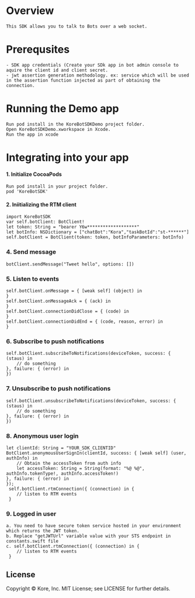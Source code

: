 # Overview
    This SDK allows you to talk to Bots over a web socket.

# Prerequsites
    - SDK app credentials (Create your SDk app in bot admin console to aquire the client id and client secret.
    - jwt assertion generation methodology. ex: service which will be used in the assertion function injected as part of obtaining the connection.
    
# Running the Demo app
    Run pod install in the KoreBotSDKDemo project folder.
    Open KoreBotSDKDemo.xworkspace in Xcode.
    Run the app in xcode

# Integrating into your app
#### 1. Initialize CocoaPods
    Run pod install in your project folder.
    pod 'KoreBotSDK'
    
#### 2. Iniitializing the RTM client
    import KoreBotSDK
    var self.botClient: BotClient!
    let token: String = "bearer Y6w*******************"
    let botInfo: NSDictionary = ["chatBot":"Kora","taskBotId":"st-******"]
    self.botClient = BotClient(token: token, botInfoParameters: botInfo)

### 4. Send message
    botClient.sendMessage("Tweet hello", options: [])
    
### 5. Listen to events
    self.botClient.onMessage = { [weak self] (object) in
    }
    self.botClient.onMessageAck = { (ack) in
    }
    self.botClient.connectionDidClose = { (code) in
    }
    self.botClient.connectionDidEnd = { (code, reason, error) in
    }
    
### 6. Subscribe to push notifications
    self.botClient.subscribeToNotifications(deviceToken, success: { (staus) in
        // do something
    }, failure: { (error) in
    })
    
### 7. Unsubscribe to push notifications
    self.botClient.unsubscribeToNotifications(deviceToken, success: { (staus) in
        // do something
    }, failure: { (error) in
    })

### 8. Anonymous user login
    let clientId: String = "YOUR_SDK_CLIENTID"
    BotClient.anonymousUserSignIn(clientId, success: { [weak self] (user, authInfo) in
        // Obtain the accessToken from auth info
        let accessToken: String = String(format: "%@ %@", authInfo.tokenType!, authInfo.accessToken!)
    }, failure: { (error) in
    });
     self.botClient.rtmConnection({ (connection) in {
        // listen to RTM events
     }

### 9. Logged in user
    a. You need to have secure token service hosted in your environment which returns the JWT token.
    b. Replace "getJWTUrl" variable value with your STS endpoint in constants.swift file
    c. self.botClient.rtmConnection({ (connection) in {
        // listen to RTM events
     }
    
    



























License
----
Copyright © Kore, Inc. MIT License; see LICENSE for further details.



 
